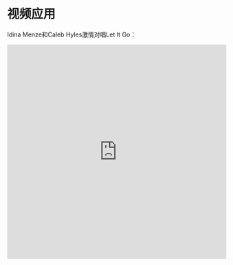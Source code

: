 # 视频应用


Idina Menze和Caleb Hyles激情对唱Let It Go：


<iframe height=498 width=510 src="http://player.youku.com/embed/XNjcyMDU4Njg0" frameborder=0 allowfullscreen></iframe>